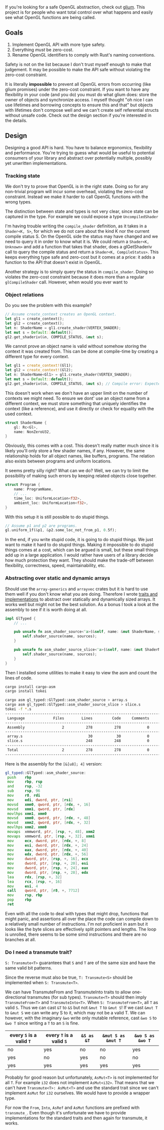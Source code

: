 If you're looking for a safe OpenGL abstraction, check out
[glium](https://github.com/glium/glium). This project is for people who want
total control over what happens and easily see what OpenGL functions are being
called.

## Goals

1. Implement OpenGL API with more type safety.
2. Everything *must* be zero-cost.
3. Rename OpenGL identifiers to comply with Rust's naming conventions.

Safety is not on the list because I don't trust myself enough to make that
judgement. It may be possible to make the API safe without violating the
zero-cost constraint.

It is literally **impossible** to prevent all OpenGL errors from occurring (like
glium promises) under the zero-cost constraint. If you want to have any
flexibility in your code (and you do) you must do what glium does: store the
owner of objects and synchronize access. I myself thought "oh nice I can use
lifetimes and borrowing concepts to ensure this and that" but objects with
lifetimes don't compose well and we can't create self referential structs
without unsafe code. Check out the design section if you're interested in the
details.

## Design

Designing a good API is hard. You have to balance ergonomics, flexibility and
performance. You're trying to guess what would be useful to potential consumers
of your library and abstract over potentially multiple, possibly yet unwritten
implementations.

### Tracking state

We don't try to prove that OpenGL is in the right state. Doing so for any
non-trivial program will incur some overhead, violating the zero-cost
constraint. Instead we make it harder to call OpenGL functions with the wrong
types.

The distinction between state and types is not very clear, since state can be
captured in the type. For example we could expose a type `UncompiledShader`

I'm having trouble writing the `compile_shader` definition, as it takes in a
`Shader<K, S>`, for which we do not care about the kind K nor the current
compile status S. On the OpenGL side the status may have changed and we need to
query it in order to know what it is. We could return a `Shader<K, Unknown>` and
add a function that takes that shader, does a glGetShaderiv call to query the
compile status and return a `Shader<K, CompileStatus>`. This keeps everything
type safe and zero-cost but it comes at a price: it adds a function to the API
that doesn't exist in OpenGL.

Another strategy is to simply query the status in `compile_shader`. Doing so
violates the zero-cost constraint because it does more than a regular
`glCompileShader` call. However, when would you ever want to

### Object relations

Do you see the problem with this example?

```rust
// Assume create_context creates an OpenGL context.
let gl1 = create_context();
let gl2 = create_context();
let n: ShaderName = gl1.create_shader(VERTEX_SHADER);
let mut s = Default::default();
gl2.get_shaderiv(&n, COMPILE_STATUS, &mut s);
```

We cannot prove an object name is valid without somehow storing the context it
was created from. This can be done at compile-time by creating a different type
for every context. 

```rust
let gl1 = create_context!(Gl1);
let gl2 = create_context!(Gl2);
let n: ShaderName<Gl1> = gl1.create_shader(VERTEX_SHADER);
let mut s = Default::default();
gl2.get_shaderiv(&n, COMPILE_STATUS, &mut s); // Compile error: Expected &ShaderName<Gl2>, got &ShaderName<Gl1>.
```

This doesn't work when we don't have an upper limit on the number of contexts we
might need. To ensure we dont' use an object name from a different context, we
must store something that uniquely identifies the context (like a reference),
and use it directly or check for equality with the used context.

```rust
struct ShaderName {
    gl: Rc<Gl>,
    name: NonZeroU32,
}
```

Obviously, this comes with a cost. This doesn't really matter much since it is
likely you'll only store a few shader names, if any. However, the same
relationship holds for all object names, like buffers, programs. The relation
also exists between programs and uniform locations.

It seems pretty silly right? What can we do? Well, we can try to limit the
possibility of making such errors by keeping related objects close together.

```rust
struct Program {
    name: ProgramName,
    // ...
    time_loc: UniformLocation<f32>,
    ambient_loc: UniformLocation<f32>,
}
```

With this setup it is still possible to do stupid things.

```rust
// Assume p1 and p2 are programs.
gl.uniform_1f(&p1, &p2.some_loc_not_from_p1, 0.5f);
```

In the end, if you write stupid code, it is going to do stupid things. We just
want to make it hard to do stupid things. Making it impossible to do stupid
things comes at a cost, which can be argued is small, but these small things add
up in a large application. I would rather have users of a library decide how
much protection they want. They should make the trade-off between flexibility,
correctness, speed, maintainability, etc.

### Abstracting over static and dynamic arrays

Should use the `array-generics` and `arrayvec` crates but it is hard to use them
well if you don't know what you are doing. Therefore I wrote [traits and
implementations](https://github.com/mickvangelderen/gl-typed-rust/blob/1e440ec4f643abca5e5ecd14d8af1665871a04f6/src/array.rs)
to abstract over statically and dynamically sized arrays. It works well but
might not be the best solution. As a bonus I took a look at the assembly to see
if it is worth doing at all.

```rust
impl GlTyped {
    // ...

    pub unsafe fn asm_shader_source<'a>(&self, name: &mut ShaderName, sources: &[&'a [u8]; 4]) {
        self.shader_source(name, sources);
    }

    pub unsafe fn asm_shader_source_slice<'a>(&self, name: &mut ShaderName, sources: &[&'a [u8]]) {
        self.shader_source(name, sources);
    }
}
```

Then I installed some utilities to make it easy to view the asm and count the lines of code.

```sh
cargo install cargo-asm
cargo install tokei
```

```sh
cargo asm gl_typed::GlTyped::asm_shader_source > array.s
cargo asm gl_typed::GlTyped::asm_shader_source_slice > slice.s
tokei -f *.s
--------------------------------------------------------------------------------
 Language             Files        Lines         Code     Comments       Blanks
--------------------------------------------------------------------------------
 Assembly                 2          278          278            0            0
--------------------------------------------------------------------------------
 array.s                              30           30            0            0
 slice.s                             248          248            0            0
--------------------------------------------------------------------------------
 Total                    2          278          278            0            0
--------------------------------------------------------------------------------
```

Here is the assembly for the `[&[u8]; 4]` version:

```asm
gl_typed::GlTyped::asm_shader_source:
 push    rbp
 mov     rbp, rsp
 and     rsp, -32
 sub     rsp, 96
 mov     r8, rdi
 mov     edi, dword, ptr, [rsi]
 movsd   xmm0, qword, ptr, [rdx, +, 16]
 movsd   xmm1, qword, ptr, [rdx]
 movlhps xmm1, xmm0
 movsd   xmm0, qword, ptr, [rdx, +, 48]
 movsd   xmm2, qword, ptr, [rdx, +, 32]
 movlhps xmm2, xmm0
 movaps  xmmword, ptr, [rsp, +, 48], xmm2
 movaps  xmmword, ptr, [rsp, +, 32], xmm1
 mov     ecx, dword, ptr, [rdx, +, 8]
 mov     esi, dword, ptr, [rdx, +, 24]
 mov     eax, dword, ptr, [rdx, +, 40]
 mov     edx, dword, ptr, [rdx, +, 56]
 mov     dword, ptr, [rsp, +, 16], ecx
 mov     dword, ptr, [rsp, +, 20], esi
 mov     dword, ptr, [rsp, +, 24], eax
 mov     dword, ptr, [rsp, +, 28], edx
 lea     rdx, [rsp, +, 32]
 lea     rcx, [rsp, +, 16]
 mov     esi, 4
 call    qword, ptr, [r8, +, 7712]
 mov     rsp, rbp
 pop     rbp
 ret
```

Even with all the code to deal with types that might drop, functions that might
panic, and assertions all over the place the code can compile down to a
relatively small number of instructions. I'm not proficient in asm but it looks
like the byte slices are effectively split pointers and lengths. The loop is
unrolled, there seems to be some simd instructions and there are no branches at
all.

### Do I need a transmute trait?

`S: Transmute<T>` guarantees that `S` and `T` are of the same size and have the
same valid bit patterns.

Since the reverse must also be true, `T: Transmute<S>` should be implemented
when `S: Transmute<T>`.

We can have TransmuteFrom and TransmuteInto traits to allow one-directional
transmutes (for sub types). `Transmute<T>` should then imply `TransmuteFrom<T>`
and `TransmuteInto<T>`. When `S: TransmuteFrom<T>`, all `T` as valid `S`. Thus
we can cast `&T` to `&S` but not `&mut T` to `&mut S`! If we cast `&mut T` to
`&mut S` we can write any S to it, which may not be a valid T. We can however,
with the imaginary `&wo` write only mutable reference, cast `&wo S` to `&wo T`
since writing a `T` to an `S` is fine.

| every `S` is a valid `T` | every `T` is a valid `S` | `&S as &T` | `&mut S as &mut T` | `&wo S as &wo T` |
| --- | --- | --- | --- | --- |
| no | yes | no | no | yes |
| yes | no | yes | no | no |
| yes | yes | yes | yes | yes |

Probably for good reason but unfortunately, `AsMut<T>` is not implemented for
all `T`. For example `i32` does not implement `AsMut<i32>`. That means that we
can't have `Transmute<T>: AsMut<T>` and use the standard trait since we can't
implement `AsMut` for `i32` ourselves. We would have to provide a wrapper type.

For now the `From`, `Into`, `AsRef` and `AsMut` functions are prefixed with
`transmute_`. Even though it's unfortunate we have to provide implementations
for the standard traits and then again for transmute, it works.

